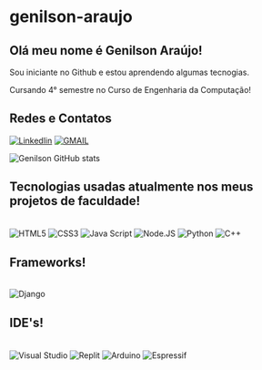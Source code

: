 <h1>genilson-araujo</h1>

<h2>Olá  meu nome é Genilson Araújo!</h2> 
<p>Sou iniciante no Github e estou aprendendo algumas tecnogias.</p>
<p>Cursando 4° semestre no Curso de Engenharia da Computação!</p>
<h2>Redes e Contatos</h2>

[![Linkedlin](https://img.shields.io/badge/LinkedIn-0077B5?style=for-the-badge&logo=linkedin&logoColor=white)](https://www.linkedin.com/in/genilson-araujo/)
[![GMAIL](https://img.shields.io/badge/Gmail-D14836?style=for-the-badge&logo=gmail&logoColor=white)](genilsonaraujocti@gmail.com)

![Genilson GitHub stats](https://github-readme-stats.vercel.app/api?username=genilsonaraujo&show_icons=true&theme=radical)

<h2>Tecnologias usadas atualmente nos meus projetos de faculdade!</h2>
<div style="display: inline_block"><br/>
  <img align="center" alt="HTML5"src="https://img.shields.io/badge/HTML5-E34F26?style=for-the-badge&logo=html5&logoColor=white"/>
  <img align="center" alt="CSS3"src="https://img.shields.io/badge/CSS3-1572B6?style=for-the-badge&logo=css3&logoColor=white"/>
  <img align="center" alt="Java Script"src="https://img.shields.io/badge/JavaScript-323330?style=for-the-badge&logo=javascript&logoColor=F7DF1E"/>
  <img align="center" alt="Node.JS"src="https://img.shields.io/badge/Node.js-43853D?style=for-the-badge&logo=node.js&logoColor=white"/>
  <img align="center" alt="Python"src="https://img.shields.io/badge/Python-14354C?style=for-the-badge&logo=python&logoColor=white"/>
  <img align="center" alt="C++"src="https://img.shields.io/badge/C%2B%2B-00599C?style=for-the-badge&logo=c%2B%2B&logoColor=white"/>
</div>
<h2>Frameworks!</h2>
<div style="display: inline_block"><br/>
  <img align="center" alt="Django"src="https://img.shields.io/badge/Django-092E20?style=for-the-badge&logo=django&logoColor=white"/>
  </div>
<h2>IDE's!</h2>
<div style="display: inline_block"><br/>
  <img align="center" alt="Visual Studio"src="https://img.shields.io/badge/Visual_Studio-5C2D91?style=for-the-badge&logo=visual%20studio&logoColor=white"/>
  <img align="center" alt="Replit"src="https://img.shields.io/badge/replit-667881?style=for-the-badge&logo=replit&logoColor=white)"/>
  <img align="center" alt="Arduino"src="https://img.shields.io/badge/Arduino-00979D?style=for-the-badge&logo=Arduino&logoColor=white"/>
  <img align="center" alt="Espressif"src="https://img.shields.io/badge/espressif-E7352C?style=for-the-badge&logo=espressif&logoColor=white"/>
  </div>
  <br/>
